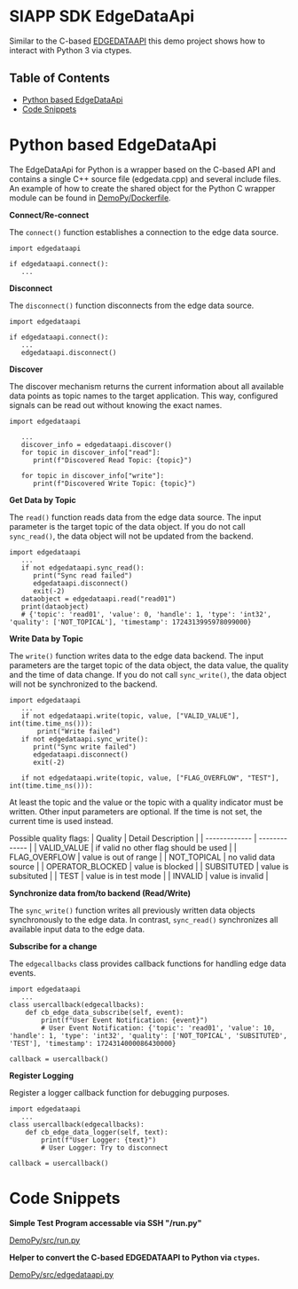 SIAPP SDK EdgeDataApi
===============

Similar to the C-based [EDGEDATAAPI](./EDGEDATAAPI.md) this demo project shows how to interact with Python 3 via ctypes.

Table of Contents
----------------
 - [Python based EdgeDataApi](#python-based-edgedataapi)
 - [Code Snippets](#code-snippets)


Python based EdgeDataApi
===============
The EdgeDataApi for Python is a wrapper based on the C-based API and contains a single C++ source file (edgedata.cpp) and several include files. 
An example of how to create the shared object for the Python C wrapper module can be found in [DemoPy/Dockerfile](./Dockerfile).

**Connect/Re-connect**

The `connect()` function establishes a connection to the edge data source.
		
```PY
import edgedataapi

if edgedataapi.connect():
   ...
```


**Disconnect**

The `disconnect()` function disconnects from the edge data source.
```PY
import edgedataapi

if edgedataapi.connect():
   ...
   edgedataapi.disconnect()
```

**Discover**

The discover mechanism returns the current information about all available data points as topic names to the target application. This way, configured signals can be read out without knowing the exact names.
```PY
import edgedataapi

   ...
   discover_info = edgedataapi.discover()
   for topic in discover_info["read"]:
      print(f"Discovered Read Topic: {topic}")

   for topic in discover_info["write"]:
      print(f"Discovered Write Topic: {topic}")
```


**Get Data by Topic**

The `read()` function reads data from the edge data source. The input parameter is the target topic of the data object. If you do not call `sync_read()`, the data object will not be updated from the backend.

```PY
import edgedataapi
   ...
   if not edgedataapi.sync_read():
      print("Sync read failed")
      edgedataapi.disconnect()
      exit(-2)
   dataobject = edgedataapi.read("read01")
   print(dataobject)
   # {'topic': 'read01', 'value': 0, 'handle': 1, 'type': 'int32', 'quality': ['NOT_TOPICAL'], 'timestamp': 1724313995978099000}
```


**Write Data by Topic**

The `write()` function writes data to the edge data backend. The input parameters are the target topic of the data object, the data value, the quality and the time of data change. If you do not call `sync_write()`, the data object will not be synchronized to the backend.

```PY
import edgedataapi
   ...
   if not edgedataapi.write(topic, value, ["VALID_VALUE"], int(time.time_ns())):
       print("Write failed")
   if not edgedataapi.sync_write():
      print("Sync write failed")
      edgedataapi.disconnect()
      exit(-2)

   if not edgedataapi.write(topic, value, ["FLAG_OVERFLOW", "TEST"], int(time.time_ns())):
```

At least the topic and the value or the topic with a quality indicator must be written. Other input parameters are optional. If the time is not set, the current time is used instead.

Possible quality flags:
| Quality        | Detail Description |
| ------------- | ------------- | 
| VALID_VALUE        | if valid no other flag should be used |
| FLAG_OVERFLOW      | value is out of range |
| NOT_TOPICAL        | no valid data source |
| OPERATOR_BLOCKED   | value is blocked |
| SUBSITUTED         | value is subsituted |
| TEST         | value is in test mode |
| INVALID         | value is invalid |

**Synchronize data from/to backend (Read/Write)**

The `sync_write()` function writes all previously written data objects synchronously to the edge data. 
In contrast, `sync_read()` synchronizes all available input data to the edge data.

**Subscribe for a change**

The `edgecallbacks` class provides callback functions for handling edge data events.

```PY
import edgedataapi
   ...
class usercallback(edgecallbacks):
    def cb_edge_data_subscribe(self, event):
        print(f"User Event Notification: {event}")
        # User Event Notification: {'topic': 'read01', 'value': 10, 'handle': 1, 'type': 'int32', 'quality': ['NOT_TOPICAL', 'SUBSITUTED', 'TEST'], 'timestamp': 1724314000086430000}

callback = usercallback()

```



**Register Logging**

Register a logger callback function for debugging purposes.
```PY
import edgedataapi
   ...
class usercallback(edgecallbacks):
    def cb_edge_data_logger(self, text):
        print(f"User Logger: {text}")
        # User Logger: Try to disconnect

callback = usercallback()

```



Code Snippets
===============

**Simple Test Program accessable via SSH "/run.py"**

[DemoPy/src/run.py](./DemoPy/src/run.py)

**Helper to convert the C-based EDGEDATAAPI to Python via `ctypes`.**

[DemoPy/src/edgedataapi.py](./DemoPy/src/edgedataapi)

